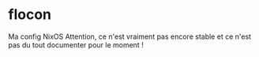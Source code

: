 # flocon
Ma config NixOS
Attention, ce n'est vraiment pas encore stable et ce n'est pas du tout documenter pour le moment !
